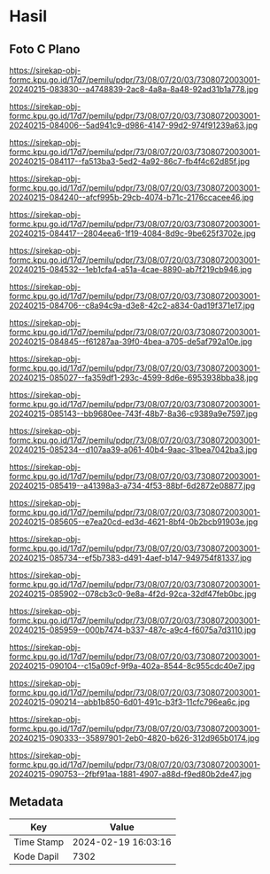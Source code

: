 # Hasil

## Foto C Plano

https://sirekap-obj-formc.kpu.go.id/17d7/pemilu/pdpr/73/08/07/20/03/7308072003001-20240215-083830--a4748839-2ac8-4a8a-8a48-92ad31b1a778.jpg

https://sirekap-obj-formc.kpu.go.id/17d7/pemilu/pdpr/73/08/07/20/03/7308072003001-20240215-084006--5ad941c9-d986-4147-99d2-974f91239a63.jpg

https://sirekap-obj-formc.kpu.go.id/17d7/pemilu/pdpr/73/08/07/20/03/7308072003001-20240215-084117--fa513ba3-5ed2-4a92-86c7-fb4f4c62d85f.jpg

https://sirekap-obj-formc.kpu.go.id/17d7/pemilu/pdpr/73/08/07/20/03/7308072003001-20240215-084240--afcf995b-29cb-4074-b71c-2176ccacee46.jpg

https://sirekap-obj-formc.kpu.go.id/17d7/pemilu/pdpr/73/08/07/20/03/7308072003001-20240215-084417--2804eea6-1f19-4084-8d9c-9be625f3702e.jpg

https://sirekap-obj-formc.kpu.go.id/17d7/pemilu/pdpr/73/08/07/20/03/7308072003001-20240215-084532--1eb1cfa4-a51a-4cae-8890-ab7f219cb946.jpg

https://sirekap-obj-formc.kpu.go.id/17d7/pemilu/pdpr/73/08/07/20/03/7308072003001-20240215-084706--c8a94c9a-d3e8-42c2-a834-0ad19f371e17.jpg

https://sirekap-obj-formc.kpu.go.id/17d7/pemilu/pdpr/73/08/07/20/03/7308072003001-20240215-084845--f61287aa-39f0-4bea-a705-de5af792a10e.jpg

https://sirekap-obj-formc.kpu.go.id/17d7/pemilu/pdpr/73/08/07/20/03/7308072003001-20240215-085027--fa359df1-293c-4599-8d6e-6953938bba38.jpg

https://sirekap-obj-formc.kpu.go.id/17d7/pemilu/pdpr/73/08/07/20/03/7308072003001-20240215-085143--bb9680ee-743f-48b7-8a36-c9389a9e7597.jpg

https://sirekap-obj-formc.kpu.go.id/17d7/pemilu/pdpr/73/08/07/20/03/7308072003001-20240215-085234--d107aa39-a061-40b4-9aac-31bea7042ba3.jpg

https://sirekap-obj-formc.kpu.go.id/17d7/pemilu/pdpr/73/08/07/20/03/7308072003001-20240215-085419--a41398a3-a734-4f53-88bf-6d2872e08877.jpg

https://sirekap-obj-formc.kpu.go.id/17d7/pemilu/pdpr/73/08/07/20/03/7308072003001-20240215-085605--e7ea20cd-ed3d-4621-8bf4-0b2bcb91903e.jpg

https://sirekap-obj-formc.kpu.go.id/17d7/pemilu/pdpr/73/08/07/20/03/7308072003001-20240215-085734--ef5b7383-d491-4aef-b147-949754f81337.jpg

https://sirekap-obj-formc.kpu.go.id/17d7/pemilu/pdpr/73/08/07/20/03/7308072003001-20240215-085902--078cb3c0-9e8a-4f2d-92ca-32df47feb0bc.jpg

https://sirekap-obj-formc.kpu.go.id/17d7/pemilu/pdpr/73/08/07/20/03/7308072003001-20240215-085959--000b7474-b337-487c-a9c4-f6075a7d3110.jpg

https://sirekap-obj-formc.kpu.go.id/17d7/pemilu/pdpr/73/08/07/20/03/7308072003001-20240215-090104--c15a09cf-9f9a-402a-8544-8c955cdc40e7.jpg

https://sirekap-obj-formc.kpu.go.id/17d7/pemilu/pdpr/73/08/07/20/03/7308072003001-20240215-090214--abb1b850-6d01-491c-b3f3-11cfc796ea6c.jpg

https://sirekap-obj-formc.kpu.go.id/17d7/pemilu/pdpr/73/08/07/20/03/7308072003001-20240215-090333--35897901-2eb0-4820-b626-312d965b0174.jpg

https://sirekap-obj-formc.kpu.go.id/17d7/pemilu/pdpr/73/08/07/20/03/7308072003001-20240215-090753--2fbf91aa-1881-4907-a88d-f9ed80b2de47.jpg


## Metadata

| Key        | Value               |
| ---------- | ------------------- |
| Time Stamp | 2024-02-19 16:03:16 |
| Kode Dapil | 7302                |



